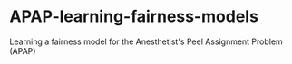 # APAP-learning-fairness-models
Learning a fairness model for the Anesthetist's Peel Assignment Problem (APAP)
